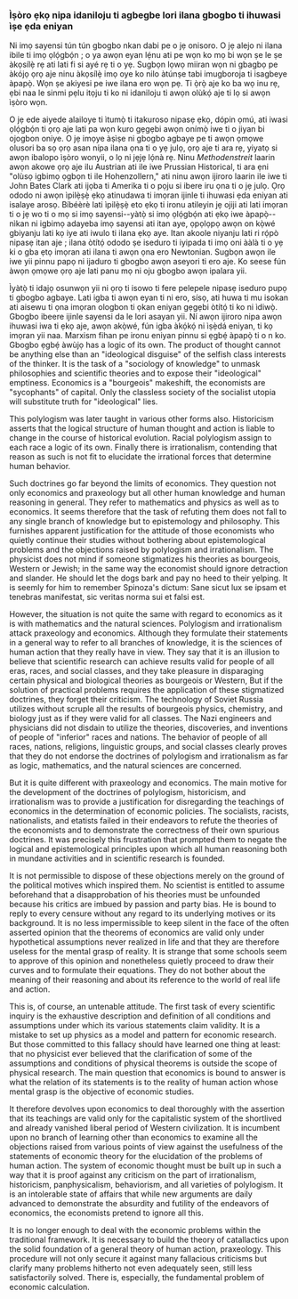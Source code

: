 ### Ìṣòro ẹkọ nipa idaniloju ti agbegbe lori ilana gbogbo ti ihuwasi ìṣe ẹda eniyan

Ni imọ sayensi tún tún gbogbo nkan dabi pe o jẹ onisoro. O jẹ alejo ni ilana ibile ti imọ ọlọ́gbọ́n ; o ya awọn eyan lẹ́nu ati pe wọn ko mọ bi wọn ṣe le ṣe àkọsílẹ̀ rẹ ati lati fi si ayé rẹ ti o yẹ. Sugbọn lọwọ miiran wọn ni gbagbọ pe àkójọ ọrọ aje ninu àkọsílẹ̀ imọ oye ko nilo àtúnṣe tabi imugboroja ti isagbeye àpapọ̀. Wọn ṣe akiyesi pe iwe ilana ero wọn pẹ. Ti ọ̀rọ̀ aje ko ba wọ inu rẹ, ẹbi naa le sinmi pẹlu itọju ti ko ni idaniloju ti awọn olùkọ́ aje ti lọ si awọn ìṣòro wọn.

O jẹ ede aiyede alailoye ti ìtumọ̀ ti itakuroso nipasẹ ẹkọ, dópin ọmú, ati iwasi ọlọ́gbọ́n ti ọrọ aje lati pa wọn kuro gẹgẹbi awọn onímọ̀ iwe ti o jiyan bi ojogbon oniye. O jẹ imọye àṣìṣe ni gbogbo agbaye pe ti awọn ọmọwe olusori ba sọ ọrọ asan nípa ilana ọna ti o yẹ julọ, ọrọ aje ti ara rẹ, yiyatọ si awọn ibalopo ìṣòro wonyii, o lọ ni jẹjẹ lọ́nà rẹ. Ninu *Methodenstreit* laarin awọn akowe ọrọ aje ilu Austrian ati ile iwe Prussian Historical, ti ara ẹni "olùsọ igbimọ ọgbọn ti ile Hohenzollern," ati ninu awọn ijiroro laarin ile iwe ti John Bates Clark ati ijọba ti Amerika ti o pọju si ibere iru ọna ti o jẹ julọ. Ọrọ ododo ni awọn ìpilẹ̀ṣẹ̀ ẹkọ atinudawa ti imọran ijinle ti ihuwasi ẹda eniyan ati isalaye arosọ. Bíbéèrè lati ìpilẹ̀ṣẹ̀ eto ẹkọ ti ironu atileyin jẹ ojiji ati lati imọran ti o jẹ wo ti o mọ si imọ sayensi--yàtọ̀ si imọ ọlọ́gbọ́n ati ẹkọ iwe àpapọ̀--nìkan ni igbimọ adayeba imọ sayensi ati itan aye, ọpọlọpọ awọn on kọ̀wé gbiyanju lati kọ iye ati iwulo ti ilana ẹkọ aye. Itan akoole niyanju lati ri rọ́pò nipasẹ itan aje ; ilana òtítọ́ ododo ṣe iseduro ti iyipada ti imọ oni ààlà ti o yẹ ki o gba ẹtọ imọran ati ilana ti awọn ọna ero Newtonian. Sugbọn awọn ile iwe yii pinnu papọ ni ijaduro ti gbogbo awọn aseyori ti ero aje. Ko seese fún àwọn ọmọwe ọrọ aje lati panu mọ ni oju gbogbo awọn ipalara yii.

Ìyàtọ̀ ti idajọ osunwọn yii ni ọrọ ti isowo ti fere pelepele nipasẹ iseduro pupọ ti gbogbo agbaye. Lati igba ti awọn eyan ti ni ero, sísọ, ati huwa ti mu isokan ati aisewu ti ọna imọran ologbon ti ọkan eniyan gẹgẹbi òtítọ́ ti ko ni ìdiwọ̀. Gbogbo ibeere ijinle sayensi da le lori asayan yii. Ní awọn ijiroro nipa awọn ihuwasi iwa ti ẹkọ aje, awọn akọ̀wé, fún igba àkọ́kọ́ ni ìṣẹ̀dá eniyan, ti kọ imọran yii naa. Marxism fihan pe ironu eniyan pinnu si ẹgbẹ́ àpapọ̀ ti o n ko. Gbogbo ẹgbẹ́ àwùjọ has a logic of its own. The product of thought cannot be anything else than an "ideological disguise" of the selfish class interests of the thinker. It is the task of a "sociology of knowledge" to unmask philosophies and scientific theories and to expose their "ideological" emptiness. Economics is a "bourgeois" makeshift, the economists are "sycophants" of capital. Only the classless society of the socialist utopia will substitute truth for "ideological" lies.

This polylogism was later taught in various other forms also. Historicism asserts that the logical structure of human thought and action is liable to change in the course of historical evolution. Racial polylogism assign to each race a logic of its own. Finally there is irrationalism, contending that reason as such is not fit to elucidate the irrational forces that determine human behavior.

Such doctrines go far beyond the limits of economics. They question not only economics and praxeology but all other human knowledge and human reasoning in general. They refer to mathematics and physics as well as to economics. It seems therefore that the task of refuting them does not fall to any single branch of knowledge but to epistemology and philosophy. This furnishes apparent justification for the attitude of those economists who quietly continue their studies without bothering about epistemological problems and the objections raised by polylogism and irrationalism. The physicist does not mind if someone stigmatizes his theories as bourgeois, Western or Jewish; in the same way the economist should ignore detraction and slander. He should let the dogs bark and pay no heed to their yelping. It is seemly for him to remember Spinoza's dictum: Sane sicut lux se ipsam et tenebras manifestat, sic veritas norma sui et falsi est.

However, the situation is not quite the same with regard to economics as it is with mathematics and the natural sciences. Polylogism and irrationalism attack praxeology and economics. Although they formulate their statements in a general way to refer to all branches of knowledge, it is the sciences of human action that they really have in view. They say that it is an illusion to believe that scientific research can achieve results valid for people of all eras, races, and social classes, and they take pleasure in disparaging certain physical and biological theories as bourgeois or Western, But if the solution of practical problems requires the application of these stigmatized doctrines, they forget their criticism. The technology of Soviet Russia utilizes without scruple all the results of bourgeois physics, chemistry, and biology just as if they were valid for all classes. The Nazi engineers and physicians did not disdain to utilize the theories, discoveries, and inventions of people of "inferior" races and nations. The behavior of people of all races, nations, religions, linguistic groups, and social classes clearly proves that they do not endorse the doctrines of polylogism and irrationalism as far as logic, mathematics, and the natural sciences are concerned.

But it is quite different with praxeology and economics. The main motive for the development of the doctrines of polylogism, historicism, and irrationalism was to provide a justification for disregarding the teachings of economics in the determination of economic policies. The socialists, racists, nationalists, and etatists failed in their endeavors to refute the theories of the economists and to demonstrate the correctness of their own spurious doctrines. It was precisely this frustration that prompted them to negate the logical and epistemological principles upon which all human reasoning both in mundane activities and in scientific research is founded.

It is not permissible to dispose of these objections merely on the ground of the political motives which inspired them. No scientist is entitled to assume beforehand that a disapprobation of his theories must be unfounded because his critics are imbued by passion and party bias. He is bound to reply to every censure without any regard to its underlying motives or its background. It is no less impermissible to keep silent in the face of the often asserted opinion that the theorems of economics are valid only under hypothetical assumptions never realized in life and that they are therefore useless for the mental grasp of reality. It is strange that some schools seem to approve of this opinion and nonetheless quietly proceed to draw their curves and to formulate their equations. They do not bother about the meaning of their reasoning and about its reference to the world of real life and action.

This is, of course, an untenable attitude. The first task of every scientific inquiry is the exhaustive description and definition of all conditions and assumptions under which its various statements claim validity. It is a mistake to set up physics as a model and pattern for economic research. But those committed to this fallacy should have learned one thing at least: that no physicist ever believed that the clarification of some of the assumptions and conditions of physical theorems is outside the scope of physical research. The main question that economics is bound to answer is what the relation of its statements is to the reality of human action whose mental grasp is the objective of economic studies.

It therefore devolves upon economics to deal thoroughly with the assertion that its teachings are valid only for the capitalistic system of the shortlived and already vanished liberal period of Western civilization. It is incumbent upon no branch of learning other than economics to examine all the objections raised from various points of view against the usefulness of the statements of economic theory for the elucidation of the problems of human action. The system of economic thought must be built up in such a way that it is proof against any criticism on the part of irrationalism, historicism, panphysicalism, behaviorism, and all varieties of polylogism. It is an intolerable state of affairs that while new arguments are daily advanced to demonstrate the absurdity and futility of the endeavors of economics, the economists pretend to ignore all this.

It is no longer enough to deal with the economic problems within the traditional framework. It is necessary to build the theory of catallactics upon the solid foundation of a general theory of human action, praxeology. This procedure will not only secure it against many fallacious criticisms but clarify many problems hitherto not even adequately seen, still less satisfactorily solved. There is, especially, the fundamental problem of economic calculation.
